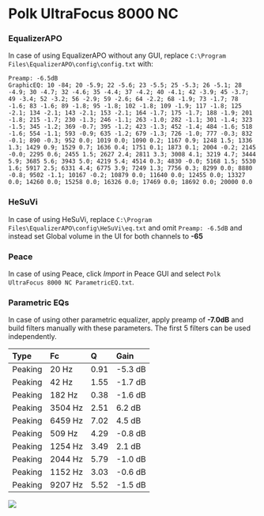 # Polk UltraFocus 8000 NC

### EqualizerAPO
In case of using EqualizerAPO without any GUI, replace `C:\Program Files\EqualizerAPO\config\config.txt`
with:
```
Preamp: -6.5dB
GraphicEQ: 10 -84; 20 -5.9; 22 -5.6; 23 -5.5; 25 -5.3; 26 -5.1; 28 -4.9; 30 -4.7; 32 -4.6; 35 -4.4; 37 -4.2; 40 -4.1; 42 -3.9; 45 -3.7; 49 -3.4; 52 -3.2; 56 -2.9; 59 -2.6; 64 -2.2; 68 -1.9; 73 -1.7; 78 -1.6; 83 -1.6; 89 -1.8; 95 -1.8; 102 -1.8; 109 -1.9; 117 -1.8; 125 -2.1; 134 -2.1; 143 -2.1; 153 -2.1; 164 -1.7; 175 -1.7; 188 -1.9; 201 -1.8; 215 -1.7; 230 -1.3; 246 -1.1; 263 -1.0; 282 -1.1; 301 -1.4; 323 -1.5; 345 -1.2; 369 -0.7; 395 -1.2; 423 -1.3; 452 -1.4; 484 -1.6; 518 -1.6; 554 -1.1; 593 -0.9; 635 -1.2; 679 -1.3; 726 -1.0; 777 -0.3; 832 -0.1; 890 -0.3; 952 0.0; 1019 0.0; 1090 0.2; 1167 0.9; 1248 1.5; 1336 1.3; 1429 0.9; 1529 0.7; 1636 0.4; 1751 0.1; 1873 0.1; 2004 -0.2; 2145 -0.0; 2295 0.6; 2455 1.5; 2627 2.4; 2811 3.3; 3008 4.1; 3219 4.7; 3444 5.9; 3685 5.6; 3943 5.0; 4219 5.4; 4514 0.3; 4830 -0.0; 5168 1.5; 5530 1.6; 5917 2.5; 6331 4.4; 6775 3.9; 7249 1.3; 7756 0.3; 8299 0.0; 8880 -0.8; 9502 -1.1; 10167 -0.2; 10879 0.0; 11640 0.0; 12455 0.0; 13327 0.0; 14260 0.0; 15258 0.0; 16326 0.0; 17469 0.0; 18692 0.0; 20000 0.0
```

### HeSuVi
In case of using HeSuVi, replace `C:\Program Files\EqualizerAPO\config\HeSuVi\eq.txt` and omit `Preamp:
-6.5dB` and instead set Global volume in the UI for both channels to **-65**

### Peace
In case of using Peace, click *Import* in Peace GUI and select `Polk UltraFocus 8000 NC ParametricEQ.txt`.

### Parametric EQs
In case of using other parametric equalizer, apply preamp of **-7.0dB** and build filters manually with
these parameters. The first 5 filters can be used independently.

| Type    | Fc      |    Q | Gain    |
|:--------|:--------|:-----|:--------|
| Peaking | 20 Hz   | 0.91 | -5.3 dB |
| Peaking | 42 Hz   | 1.55 | -1.7 dB |
| Peaking | 182 Hz  | 0.38 | -1.6 dB |
| Peaking | 3504 Hz | 2.51 | 6.2 dB  |
| Peaking | 6459 Hz | 7.02 | 4.5 dB  |
| Peaking | 509 Hz  | 4.29 | -0.8 dB |
| Peaking | 1254 Hz | 3.49 | 2.1 dB  |
| Peaking | 2044 Hz | 5.79 | -1.0 dB |
| Peaking | 1152 Hz | 3.03 | -0.6 dB |
| Peaking | 9207 Hz | 5.52 | -1.5 dB |

![](https://raw.githubusercontent.com/jaakkopasanen/AutoEq/master/results/headphonecom/sbaf-serious/Polk%20UltraFocus%208000%20NC/Polk%20UltraFocus%208000%20NC.png)